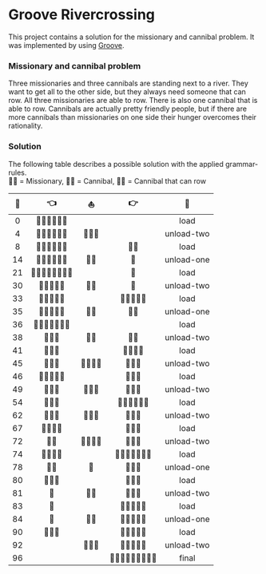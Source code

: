 # Groove Rivercrossing
This project contains a solution for the missionary and cannibal problem. It was implemented by using [Groove](https://sourceforge.net/projects/groove/).

### Missionary and cannibal problem
Three missionaries and three cannibals are standing next to a river. They want to get all to the other side, but they always need someone that can row. All three missionaries are able to row. There is also one cannibal that is able to row. Cannibals are actually pretty friendly people, but if there are more cannibals than missionaries on one side their hunger overcomes their rationality.

### Solution
The following table describes a possible solution with the applied grammar-rules.  
🧙‍♂️ = Missionary, 🧟‍♂️ = Cannibal, 🚣‍♂️ = Cannibal that can row

| 🔄 | 👈 | ⛵ | 👉 | 🧾
| :---: | :---: | :---: | :---: | :---: |
| 0 | 🧙‍🧙‍🧙‍🧟‍🧟‍🚣‍ |  |  | load |
| 4 | 🧙‍♂️🧙‍🧟‍🚣‍♂️ | 🧙‍🧟‍♂️ |  | unload-two |
| 8  |🧙‍♂️🧙‍🧟‍🚣‍♂️ |  | 🧙‍🧟‍ | load |
| 14 |🧙‍♂️🧙‍🧟‍🚣‍♂️  |🧙‍♂️ | 🧟‍ | unload-one |
| 21 |🧙‍♂️🧙‍♂️🧙‍🧟‍🚣‍♂️ |  | 🧟‍ | load |
| 30 |🧙‍♂️🧙‍♂️🧙‍ | 🧟‍🚣‍  | 🧟‍ | unload-two |
| 33 |🧙‍♂️🧙‍♂️🧙‍ |  |  🧟‍♂️🧟‍♂️🚣 | load |
| 35 |🧙‍♂️🧙‍♂️🧙‍ | 🚣‍♂️ | 🧟‍🧟‍ | unload-one |
| 36 |🧙‍♂️🧙‍♂️🧙‍🚣‍♂️ |  |  | load |
| 38 |🧙‍🚣‍♂️ | 🧙‍🧙‍ | 🧟‍🧟‍  | unload-two |
| 41 |🧙‍🚣‍♂️ |  | 🧙‍🧙‍🧟‍🧟‍  | load |
| 45 |🧙‍🚣‍♂️  | 🧙‍♂️🧟‍♂️ | 🧙‍🧟‍♂️ | unload-two |
| 46 |🧙‍🧙‍🧟‍♂️🚣‍  |  | 🧙‍🧟‍♂️ | load  |
| 49 |🧙‍🧟‍♂ |🧙‍♂️🚣 | 🧙‍🧟‍♂️ | unload-two |
| 54 |🧙‍🧟‍♂ |  |🧙‍♂️🧙‍🧟‍♂️🚣‍ | load |
| 62 |🧙‍🧟‍♂ |🧙‍🧟‍♂   |🧙‍♂️🚣‍  | unload-two |
| 67 |🧙‍🧙‍🧟‍🧟‍ |  | 🧙‍♂️🚣‍  | load |
| 72 |🧟‍🧟‍  |🧙‍♂️🧙‍♂️  |🧙‍♂️🚣‍  | unload-two |
| 74 |🧟‍♂️🧟‍♂️  |  |🧙‍♂️🧙‍♂️🧙‍🚣‍♂️  | load |
| 78 |🧟‍🧟‍ | 🚣‍ |🧙‍🧙‍🧙‍  | unload-one |
| 80 |🧟‍🧟‍🚣‍  |  |🧙‍🧙‍🧙‍  | load |
| 81 |🧟‍  |🧟‍🚣‍   |🧙‍🧙‍🧙‍    | unload-two |
| 83 |🧟‍   |  |🧙‍🧙‍🧙‍🧟‍🚣‍ | load |
| 84 |🧟‍    | 🧙‍♂️ | 🧙‍🧙‍🧟‍♂️🚣‍  | unload-one |
| 90 |🧙‍🧟‍♂️    |  |🧙‍🧙‍🧟‍♂️🚣‍   | load |
| 92 |  |🧙‍🧟‍♂️   |🧙‍🧙‍🧟‍♂️🚣‍  | unload-two |
| 96 |  |  |🧙‍♂️🧙‍♂️🧙‍🧟‍🧟‍🚣‍♂️ | final |
